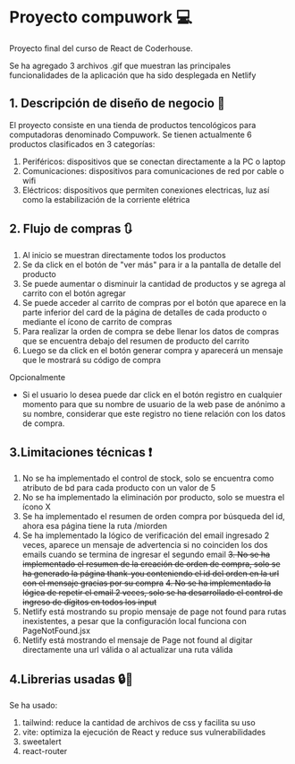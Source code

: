 # Proyecto compuwork 💻
Proyecto final del curso de React de Coderhouse.

Se ha agregado 3 archivos .gif que muestran las principales funcionalidades de la aplicación que ha sido desplegada en Netlify

## 1. Descripción de diseño de negocio 💼
El proyecto consiste en una tienda de productos tencológicos para computadoras denominado Compuwork.
Se tienen actualmente 6 productos clasificados en 3 categorías:
1. Periféricos: dispositivos que se conectan directamente a la PC o laptop
2. Comunicaciones: dispositivos para comunicaciones de red por cable o wifi
3. Eléctricos: dispositivos que permiten conexiones electricas, luz así como la estabilización de la corriente elétrica

## 2. Flujo de compras 🔃
1. Al inicio se muestran directamente todos los productos
2. Se da click en el botón de "ver más" para ir a la pantalla de detalle del producto
3. Se puede aumentar o disminuir la cantidad de productos y se agrega al carrito con el botón agregar
4. Se puede acceder al carrito de compras por el botón que aparece en la parte inferior del card de la página de detalles de cada producto o mediante el ícono de carrito de compras
5. Para realizar la orden de compra se debe llenar los datos de compras que se encuentra debajo del resumen de producto del carrito
6. Luego se da click en el botón generar compra y aparecerá un mensaje que le mostrará su código de compra

Opcionalmente
- Si el usuario lo desea puede dar click en el botón registro en cualquier momento para que su nombre de usuario de la web pase de anónimo a su nombre, considerar que este registro no tiene relación con los datos de compra.

## 3.Limitaciones técnicas ❗
1. No se ha implementado el control de stock, solo se encuentra como atributo de bd para cada producto con un valor de 5 
2. No se ha implementado la eliminación por producto, solo se muestra el ícono X
3. Se ha implementado el resumen de orden compra por búsqueda del id, ahora esa página tiene la ruta /miorden
4. Se ha implementado la lógico de verificación del email ingresado 2 veces, aparece un mensaje de advertencia si no coinciden los dos emails cuando se termina de ingresar el segundo email
~~3. No se ha implementado el resumen de la creación de orden de compra, solo se ha generado la página thank-you conteniendo el id del orden en la url con el mensaje gracias por su compra~~
~~4. No se ha implementado la lógica de repetir el email 2 veces, solo se ha desarrollado el control de ingreso de dígitos en todos los input~~
5. Netlify está mostrando su propio mensaje de page not found para rutas inexistentes, a pesar que la configuración local funciona con PageNotFound.jsx
6. Netlify está mostrando el mensaje de Page not found al digitar directamente una url válida o al actualizar una ruta válida

## 4.Librerias usadas 🔒🔧
Se ha usado:
1. tailwind: reduce la cantidad de archivos de css y facilita su uso
2. vite: optimiza la ejecución de React y reduce sus vulnerabilidades
3. sweetalert
4. react-router